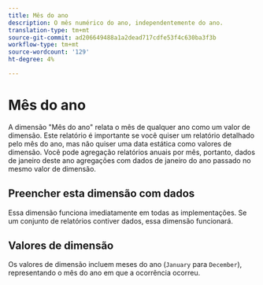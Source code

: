 ```yaml
---
title: Mês do ano
description: O mês numérico do ano, independentemente do ano.
translation-type: tm+mt
source-git-commit: ad206649488a1a2dead717cdfe53f4c630ba3f3b
workflow-type: tm+mt
source-wordcount: '129'
ht-degree: 4%

---
```



# Mês do ano

A dimensão &quot;Mês do ano&quot; relata o mês de qualquer ano como um valor de dimensão. Este relatório é importante se você quiser um relatório detalhado pelo mês do ano, mas não quiser uma data estática como valores de dimensão. Você pode agregação relatórios anuais por mês, portanto, dados de janeiro deste ano agregações com dados de janeiro do ano passado no mesmo valor de dimensão.

## Preencher esta dimensão com dados

Essa dimensão funciona imediatamente em todas as implementações. Se um conjunto de relatórios contiver dados, essa dimensão funcionará.

## Valores de dimensão

Os valores de dimensão incluem meses do ano (`January` para `December`), representando o mês do ano em que a ocorrência ocorreu.
